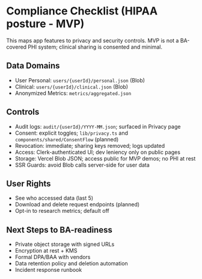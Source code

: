 # Compliance Checklist (HIPAA posture - MVP)

This maps app features to privacy and security controls. MVP is not a BA-covered PHI system; clinical sharing is consented and minimal.

## Data Domains
- User Personal: `users/{userId}/personal.json` (Blob)
- Clinical: `users/{userId}/clinical.json` (Blob)
- Anonymized Metrics: `metrics/aggregated.json`

## Controls
- Audit logs: `audit/{userId}/YYYY-MM.json`; surfaced in Privacy page
- Consent: explicit toggles; `lib/privacy.ts` and `components/shared/ConsentFlow` (planned)
- Revocation: immediate; sharing keys removed; logs updated
- Access: Clerk-authenticated UI; dev leniency only on public pages
- Storage: Vercel Blob JSON; access public for MVP demos; no PHI at rest
- SSR Guards: avoid Blob calls server-side for user data

## User Rights
- See who accessed data (last 5)
- Download and delete request endpoints (planned)
- Opt-in to research metrics; default off

## Next Steps to BA-readiness
- Private object storage with signed URLs
- Encryption at rest + KMS
- Formal DPA/BAA with vendors
- Data retention policy and deletion automation
- Incident response runbook
